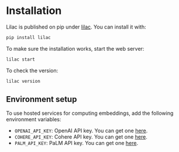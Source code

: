 # Installation

Lilac is published on pip under [lilac](https://pypi.org/project/lilac/). You can install it with:

```bash
pip install lilac
```

To make sure the installation works, start the web server:

```bash
lilac start
```

To check the version:

```bash
lilac version
```

## Environment setup

To use hosted services for computing embeddings, add the following environment variables:

- `OPENAI_API_KEY`: OpenAI API key. You can get one
  [here](https://platform.openai.com/account/api-keys).
- `COHERE_API_KEY`: Cohere API key. You can get one [here](https://dashboard.cohere.ai/api-keys).
- `PALM_API_KEY`: PaLM API key. You can get one [here](https://makersuite.google.com/app/apikey).
